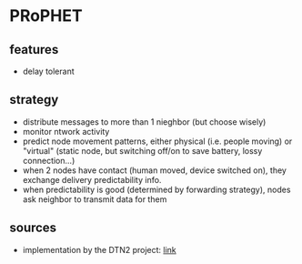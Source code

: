 # PRoPHET

## features
- delay tolerant


## strategy
- distribute messages to more than 1 nieghbor (but choose wisely)
- monitor ntwork activity
- predict node movement patterns, either physical (i.e. people moving) or "virtual" (static node, but switching off/on to save battery, lossy connection...)
- when 2 nodes have contact (human moved, device switched on), they exchange delivery predictability info.
- when predictability is good (determined by forwarding strategy), nodes ask neighbor to transmit data for them

## sources
- implementation by the DTN2 project: [link](http://www.dtnrg.org/docs/code/DTN2/doc/manual/ro_prophet.html)